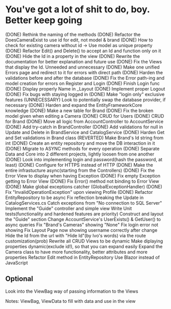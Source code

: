 # You've got a lot of shit to do, boy. Better keep going

(DONE) Rethink the naming of the methods
(DONE) Refactor the DoesCameraExist to use id for edit, not model & brand
(DONE) How to check for existing camera without id -> Use model as unique property
(DONE) Refactor Edit() and Delete() to accept an Id and function only on it
(DONE) Hide the Id in a property in the view
(DONE) Rewrite the documentation for better explanation and future use
(DONE) Fix the Views that display the Id. Unneeded and unnecessary
(DONE) Make one unified Errors page and redirect to it for errors with direct path
(DONE) Harden the validations before and after the database
(DONE) Fix the Error path-ing and model creation for errors on Register and Login
(DONE) Finish Login func
(DONE) Display properly Name in _Layout
(DONE) Implement proper Logout
(DONE) Fix bugs with staying logged in
(DONE) Make "login only" exclusive features
(UNNECESSARY) Look to potentially swap the database provider, if necessary
(DONE) Harden and expand the EntityFrameworkCore knowledge
(DONE) Make a new table for Brand
(DONE) Fix the broken model given when editing a Camera
(DONE) CRUD for Users
(DONE) CRUD for Brand
(DONE) Move all logic from AccountController to AccountService
(DONE) Add try-catch in BrandController
(DONE) Add validations for null in Update and Delete in BrandService and CatalogService
(DONE) Harden Get and Set validations in Brand class
(REVERTED) Make Brand's Id string from int
(DONE) Create an entity repository and move the DB interaction in it
(DONE) Migrate to ASYNC methods for every operation
(DONE) Separate Data and Core into 2 different projects, lightly loosen from one another
(DONE) Look into implementing login and password(hash the password, at least)
(DONE) Configure for HTTPS instead of HTTP
(DONE) Make the entire infrastucture async(starting from the Controllers)
(DONE) Fix the Error View to display when having Exception
(DONE) Fix empty Exception getting to Error View 
(DONE) Fix Error() method not binding to Error View
(DONE) Make global exceptions catcher (GlobalExceptionHandler)
(DONE) Fix "InvalidOperationException" upon viewing Profile
(DONE) Refactor EntityRepository to be async
Fix reflection breaking the Update in CatalogServices.cs
Catch exceptions from "No connection to SQL Server"
Implement the "Guide" controller and simple view
Write Unit tests(functionality and hardened features are priority)
Construct and layout the "Guide" section
Change AccountService's UserExists() & GetUser() to async queries
Fix "Brand's Cameras" showing "None"
Fix login error not showing
Fix Layout Page now showing username correctly after change
Hide the Id from the url with "Hide Id"(by Ivo's words) via the route customization(prob)
Rewrite all CRUD Views to be dynamic
Make diplaying properties dynamic(exclude id!), so that you can expand easily
Expand the Camera class to have more functionality, better attributes and more properties
Refactor Edit method in EntityRepository
Use Blazor instead of JavaScript

## Optional

Look into the ViewBag way of passing information to the Views

Notes:
ViewBag, ViewData to fill with data and use in the view
